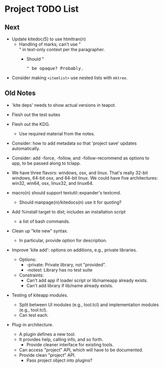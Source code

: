 # Project TODO List

## Next

* Update kitedoc(5) to use htmltran(n)
  * Handling of marks; can't use "<div>" in text-only context per 
    the paragrapher.
    * Should "<pre>" be opaque? Probably.
* Consider making `<itemlist>` use nested lists with `mktree`.

## Old Notes

* 'kite deps' needs to show actual versions in teapot.
* Flesh out the test suites
* Flesh out the KDG.
  * Use required material from the notes.
* Consider: how to add metadata so that 'project save' updates 
  automatically.

* Consider: add -force, -follow, and -follow-recommend as options to app,
  to be passed along to tclapp.
* We have three flavors: windows, osx, and linux.  That's really
  32-bit windows, 64-bit osx, and 64-bit linux.  We could have five
  architectures: win32, win64, osx, linux32, and linux64. 

* macro(n) should support textutil::expander's textcmd.
  * Should manpage(n)/kitedocs(n) use it for quoting?
* Add %install target to dist; includes an installation script
  * a list of bash commands.
* Clean up "kite new" syntax.  
  * In particular, provide option for description.

* Improve 'kite add': options on additions, e.g., private libraries.
  * Options:
    * -private: Private library, not "provided".
    * -notest: Library has no test suite 
  * Constraints:
    * Can't add app if loader script or lib/nameapp already exists.
    * Can't add library if lib/name already exists.
* Testing of kiteapp modules.
  * Split between UI modules (e.g., <name>tool.tcl) and implementation
    modules (e.g., tool.tcl).
  * Can test each.
* Plug-in architecture.
  * A plugin defines a new tool.
  * It provides help, calling info, and so forth.
    * Provide cleaner interface for existing tools.
  * Can access "project" API, which will have to be documented.
  * Provide clean "project" API.
    * Pass project object into plugins?

